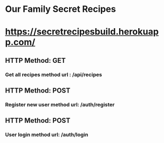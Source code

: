# Our Family Secret Recipes

# https://secretrecipesbuild.herokuapp.com/

## HTTP Method: GET

### Get all recipes method url : /api/recipes

## HTTP Method: POST

### Register new user method url: /auth/register

## HTTP Method: POST

### User login method url: /auth/login